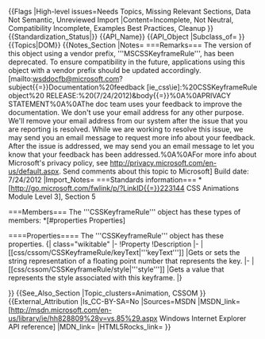 {{Flags
|High-level issues=Needs Topics, Missing Relevant Sections, Data Not Semantic, Unreviewed Import
|Content=Incomplete, Not Neutral, Compatibility Incomplete, Examples Best Practices, Cleanup
}}
{{Standardization_Status|}}
{{API_Name}}
{{API_Object
|Subclass_of=
}}
{{Topics|DOM}}
{{Notes_Section
|Notes=
===Remarks===
The version of this object using a vendor prefix, '''MSCSSKeyframeRule''', has been deprecated. To ensure compatibility in the future, applications using this object with a vendor prefix should be updated accordingly.
 
 
[mailto:wsddocfb@microsoft.com?subject{{=}}Documentation%20feedback [ie_css\ie]:%20CSSKeyframeRule object%20 RELEASE:%20(7/24/2012)&amp;body{{=}}%0A%0APRIVACY STATEMENT%0A%0AThe doc team uses your feedback to improve the documentation. We don't use your email address for any other purpose. We'll remove your email address from our system after the issue that you are reporting is resolved. While we are working to resolve this issue, we may send you an email message to request more info about your feedback. After the issue is addressed, we may send you an email message to let you know that your feedback has been addressed.%0A%0AFor more info about Microsoft's privacy policy, see http://privacy.microsoft.com/en-us/default.aspx. Send comments about this topic to Microsoft]
Build date: 7/24/2012
|Import_Notes=
===Standards information===
*[http://go.microsoft.com/fwlink/p/?LinkID{{=}}223144 CSS Animations Module Level 3], Section 5


===Members===
The '''CSSKeyframeRule''' object has these types of members:
*[#properties Properties]


====Properties====
The '''CSSKeyframeRule''' object has these properties.
{| class="wikitable"
|-
!Property
!Description
|-
|[[css/cssom/CSSKeyframeRule/keyText|'''keyText''']]
|Gets or sets the string representation of a floating point number that represents the key.
|-
|[[css/cssom/CSSKeyframeRule/style|'''style''']]
|Gets a value that represents the style associated with this keyframe.
|}
 

}}
{{See_Also_Section
|Topic_clusters=Animation, CSSOM
}}
{{External_Attribution
|Is_CC-BY-SA=No
|Sources=MSDN
|MSDN_link=[http://msdn.microsoft.com/en-us/library/ie/hh828809%28v=vs.85%29.aspx Windows Internet Explorer API reference]
|MDN_link=
|HTML5Rocks_link=
}}